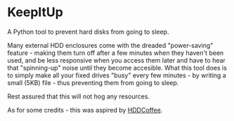 KeepItUp
========

A Python tool to prevent hard disks from going to sleep.

Many external HDD enclosures come with the dreaded "power-saving" feature - making them turn off after a few minutes when they haven't been used, and be less responsive when you access them later and have to hear that "spinning-up" noise until they become accesible.
What this tool does is to simply make all your fixed drives "busy" every few minutes - by writing a small (5KB) file - thus preventing them from going to sleep.

Rest assured that this will not hog any resources.

As for some credits - this was aspired by [HDDCoffee](http://psichron.za.net/wordpress/2009-11-29/hddcoffee/).


